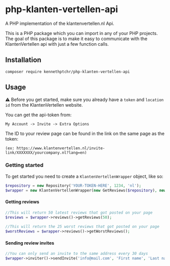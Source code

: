 # php-klanten-vertellen-api
A PHP implementation of the klantenvertellen.nl Api.

This is a PHP package which you can import in any of your PHP projects. 
The goal of this package is to make it easy to communicate with the KlantenVertellen api with just a few function calls.

## Installation

```text
composer require kennethptchr/php-klanten-vertellen-api
```

## Usage

:warning: Before you get started, make sure you already have a `token` and `location id` from the 
KlantenVertellen website.


You can get the api-token from: 

`My Account -> Invite -> Extra Options`

The ID to your review page can be found in the link on the same page as the token:

`(ex: https://www.klantenvertellen.nl/invite-link/XXXXXXX/yourcompany.nl?lang=en)`
 

### Getting started

To get started you need to create a `KlantenVertellenWrapper` object, like so:
```php
$repository = new Repository('YOUR-TOKEN-HERE', 1234, 'nl');
$wrapper = new KlantenVertellenWrapper(new GetReviews($repository), new ReviewInvite($repository));
```

#### Getting reviews
```php
//This will return 50 latest reviews that got posted on your page
$reviews = $wrapper->reviews()->getReviews(50);
   
//This will return the 25 worst reviews that got posted on your page
$worstReviews = $wrapper->reviews()->getWorstReviews();
```

#### Sending review invites
```php
//You can only send an invite to the same address every 30 days
$wrapper->inviter()->sendInvite('info@mail.com', 'First name', 'Last name');
```

